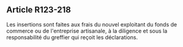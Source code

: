Article R123-218
----
Les insertions sont faites aux frais du nouvel exploitant du fonds de commerce
ou de l'entreprise artisanale, à la diligence et sous la responsabilité du
greffier qui reçoit les déclarations.
